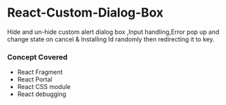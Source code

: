 # React-Custom-Dialog-Box
Hide and un-hide custom alert dialog box ,Input handling,Error pop up and change state on cancel &amp; Installing Id randomly then redirecting it to key.

### Concept Covered
<ul><li>React Fragment</li>
<li>React Portal</li>
<li>React CSS module</li>
<li>React debugging</li></ul>
